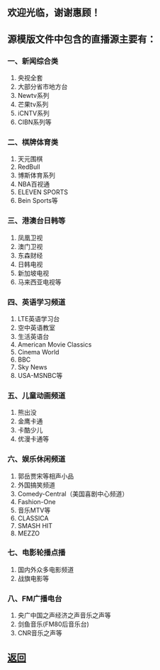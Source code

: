 ## 欢迎光临，谢谢惠顾！

## 源模版文件中包含的直播源主要有：

### 一、新闻综合类

1. 央视全套
2. 大部分省市地方台
3. Newtv系列
4. 芒果tv系列
5. iCNTV系列
6. CIBN系列等

### 二、棋牌体育类

1. 天元围棋
2. RedBull
3. 博斯体育系列
4. NBA百视通
5. ELEVEN SPORTS
6. Bein Sports等

### 三、港澳台日韩等

1. 凤凰卫视
2. 澳门卫视
3. 东森财经
4. 日韩电视
5. 新加坡电视
6. 马来西亚电视等

### 四、英语学习频道

1. LTE英语学习台
2. 空中英语教室
3. 生活英语台
4. American Movie Classics
5. Cinema World
6. BBC
7. Sky News
8. USA-MSNBC等

### 五、儿童动画频道

1. 熊出没
2. 金鹰卡通
3. 卡酷少儿
4. 优漫卡通等

### 六、娱乐休闲频道

1. 郭岳贾宋等相声小品
2. 外国搞笑频道
3. Comedy-Central（美国喜剧中心频道）
4. Fashion-One
5. 音乐MTV等
6. CLASSICA
7. SMASH HIT
8. MEZZO

### 七、电影轮播点播

1. 国内外众多电影频道
2. 战旗电影等

###  八、FM广播电台

1. 央广中国之声经济之声音乐之声等
2. 剑鱼音乐(FM80后音乐台)
3. CNR音乐之声等


## [返回](http://TVPlayerSupport.github.io/TVPlayerSupport/)


